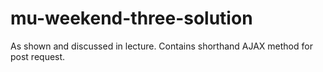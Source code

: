 # mu-weekend-three-solution

As shown and discussed in lecture. Contains shorthand AJAX method for post request.
